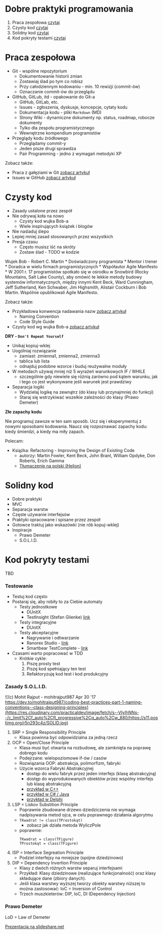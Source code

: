 # Dobre praktyki programowania

1. Praca zespołowa [czytaj](#praca-zespołowa)
2. Czysty kod [czytaj](#czysty-kod)
3. Solidny kod [czytaj](#solidny-kod)
4. Kod pokryty testami [czytaj](#kod-pokryty-testami)

# Praca zespołowa

* Git - wspólne repozytorium
    * Dokumentowanie historii zmian
    * Zostawiaj ślad po tym co robisz
    * Przy całodziennym kodowaniu - min. 10 rewizji (commit-ów)
    * Oznaczanie commit-ów do przeglądu
* GitHub, GitLub, itd - opakowanie do Git-a
    * GitHub, GitLab, etc.
    * Issues - zgłoszenia, dyskusje, koncepcje, cytaty kodu
    * Dokumentacja kodu - pliki `Markdown` (MD)
    * Strony Wiki - dynamiczne dokumenty np. status, roadmap, robocze dokumenty
    * Tylko dla zespołu programistycznego
    * Wewnętrzne kompendium programistów
* Przeglądy kodu źródłowego
    * Przeglądamy commit-y
    * Jeden pisze drugi sprawdza
    * Pair Programming - jedno z wymagań metodyki XP

Zobacz także:

* Praca z gałęziami w Git [zobacz artykuł](./WorkingWithBranches.md)
* Issues w GitHub [zobacz artykuł](./ProjectManagment-GitHub.md)

# Czysty kod

* Zasady ustalone przez zespół
* Nie odrywaj koła na nowo
    * Czysty kod wujka Bob-a
    * Wiele inspirujących książek i blogów
* Nie naśladuj ślepo
* Lepiej mniej zasad stosowanych przez wszystkich
* Presja czasu
    * Często musisz iść na skróty
    * Zostaw ślad - TODO w kodzie 

Wujek Bob - Robert C. Martin
    * Doświadczony programista
    * Mentor i trener
    * Doradca w wielu firmach programistycznych
    * Współautor Agile Manifesto
        * W 2001 r. 17 programistów spotkało się w ośrodku w Snowbird (Rocky Mountains, Salt Lake County), aby omówić te lekkie metody budowy systemów informatycznych, między innymi Kent Beck, Ward Cunningham, Jeff Sutherland, Ken Schwaber, Jim Highsmith, Alistair Cockburn i Bob Martin. Wspólnie opublikowali Agile Manifesto. 

Zobacz także:

* Przykładowa konwencja nadawania nazw [zobacz artykuł](./NamingConvetion.md)
    * Naming Convention
    * Code Style Guide
* Czysty kod wg wujka Bob-a [zobacz artykuł](./RobertMartinCleanCode.md)

**DRY - `Don't Repeat Yourself`**

* Unikaj kopiuj-wklej
* Uogólniaj rozwiązanie
    * zamiast: zmienna1, zmienna2, zmienna3
    * tablica lub lista
    * odnajduj podobne wzorce i buduj reużywalne moduły
* W metodach używaj mniej niż 5 wyrażeń warunkowych IF / WHILE
    * szczególnie gdy niewiele się różnią zarówno pod kątem warunku, jak i tego co jest wykonywane jeśli warunek jest prawdziwy
* Separacja logiki
    * Wydzielaj logikę na zewnątrz (do klasy lub przynajmniej do funkcji)
    * Staraj się wstrzykiwać wszelkie zależności do klasy (Prawo Demeter)

**Złe zapachy kodu**

Nie programuj zawsze w ten sam sposób. Ucz się i eksperymentuj z nowymi sposobami kodowania.  Naucz się rozpoznawać zapachy kodu: kiedy śmierdzi, a kiedy ma miły zapach.

Polecam:
* Książka: Refactoring - Improving the Design of Existing Code
   * autorzy: Martin Fowler, Kent Beck, John Brant, William Opdyke, Don Roberts, Erich Gamma
   * [Tłumaczenie na polski (Helion)](https://helion.pl/ksiazki/refaktoryzacja-ulepszanie-struktury-istniejacego-kodu-martin-fowler-kent-beck-john-brant-william-opdy,refukv.htm)


# Solidny kod

* Dobre praktyki
* MVC
* Separacja warstw
* Częste używanie interfejsów
* Praktyki opracowane i spisane przez zespół
* Gotowce traktuj jako wskazówki (nie rób kopuj-wklej)
* Inspiracje
    * Prawo Demeter
    * S.O.L.I.D.

# Kod pokryty testami

TBD

### Testowanie

* Testuj kod często
* Postaraj się, aby robiły to za Ciebie automaty
    * Testy jednostkowe
        * DUnitX
        * TestInsight (Stefan Glienke) [link](https://bitbucket.org/sglienke/testinsight/wiki/Home)
    * Testy integracyjne
        * DUnitX
    * Testy akceptacyjne
        * Nagrywanie i odtwarzanie
        * Ranorex Studio - [link](https://www.ranorex.com/windows-desktop-test-automation/)
        * Smartbear TestComplete - [link](https://smartbear.com/product/testcomplete/)
* Czasami warto popracować w TDD
    * Krótkie cykle:
        1. Piszę prosty test
        2. Piszę kod spełniający ten test
        3. Refaktoryzuję kod test i kod produkcyjny

### Zasady S.O.L.I.D.

![(c) Mohit Rajput - mohitrajput987 Apr 30 '17 https://dev.to/mohitrajput987/coding-best-practices-part-1-naming-conventions--class-designing-principles](https://res.cloudinary.com/practicaldev/image/fetch/s--VIyIhNNs--/c_limit%2Cf_auto%2Cfl_progressive%2Cq_auto%2Cw_880/https://s11.postimg.org/r5n293c4z/SOLID.jpg)

1. SRP = Single Responsibility Principle
    * Klasa powinna być odpowidzialna za jedną rzecz
2. OCP = Open/Close Principle
    * Klasa musi być otwarta na rozbudowę, ale zamknięta na poprawę dobrego kodu
    * Podejrzane: wielopoziomowe if-ów / casów
    * Rozwiązania OOP: abstrakcja, polimorfizm, fabryki
    * Użycie wzorca Fabryki Abstrakcyjnej
        * dostęp do wielu fabryk przez jeden interfejs (klasę abstrakcyjną)
        * dostęp do wyprodukowanych obiektów przez wspólny interfejs lub klasę abstrakcyjną
        * [przykład w C++](https://sourcemaking.com/design_patterns/abstract_factory/cpp/before-after)
        * [przykład w C# / Java](https://refactoring.guru/design-patterns/abstract-factory)
        * [przykład w Delphi](https://www.devfields.com/design-patterns-abstract-factory-pattern/)
3. LSP = Liskov Substition Principle
    * Poprawnie zbudowane drzewo dziedziczenia nie wymaga nadpisywania metod ojca, w celu poprawnego działania algorytmu
    * ```TKwadrat != class(TProstokąt)```
        * zobacz jak działa metoda WyliczPole
    * poprawnie: 
        ```
        TKwadrat = class(TFigure)
        TProstokąt = class(TFigure)
        ```
4. ISP = Interface Segreation Principle
    * Podziel interfejsy na mniejsze (spójne dziedzinowo)
5. DIP = Dependency Invertion Principle
    * Klasy z dwóch różnych warstw separuj interfejsami
    * Przykład: Klasy dziedzinowe (realizujące funkcjonalność) oraz klasy składujące dane (zbiory danych).
    * Jeśli klasa warstwy wyższej tworzy obiekty warstwy niższej to można zastosować: IoC = Inversion of Control
    * Trzech muszkieterów: DIP, IoC, DI (Dependency Injection)

### Prawo Demeter

LoD = Law of Demeter

[Prezentacja na slideshare.net](https://www.slideshare.net/vladimirtsukur/law-of-demeter-objective-sense-of-style)


